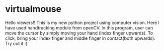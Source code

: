 # virtualmouse
Hello viewers!!
This is my new python project using computer vision.
Here I have used handtracking module from openCV.
In this program, user can move the cursor by simply moving your hand (index finger upwards).
To click, bring your index finger and middle finger in contact(both upwards).
Try out it :) 

